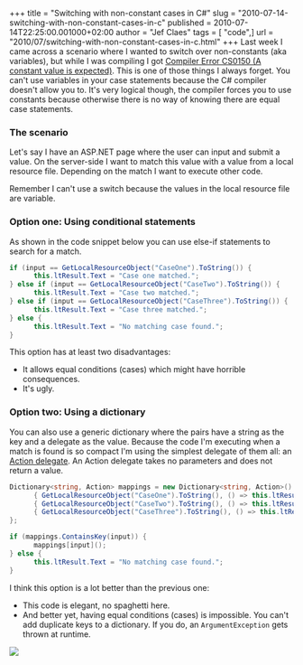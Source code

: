 +++
title = "Switching with non-constant cases in C#"
slug = "2010-07-14-switching-with-non-constant-cases-in-c"
published = 2010-07-14T22:25:00.001000+02:00
author = "Jef Claes"
tags = [ "code",]
url = "2010/07/switching-with-non-constant-cases-in-c.html"
+++
Last week I came across a scenario where I wanted to switch over
non-constants (aka variables), but while I was compiling I got [Compiler
Error CS0150 (A constant value is
expected)](http://msdn.microsoft.com/en-us/library/6weteh5e(VS.80).aspx).
This is one of those things I always forget. You can't use variables in
your case statements because the C\# compiler doesn't allow you to. It's
very logical though, the compiler forces you to use constants because
otherwise there is no way of knowing there are equal case statements.  
  
### The scenario  
  
Let's say I have an ASP.NET page where the user can input and submit a
value. On the server-side I want to match this value with a value from a
local resource file. Depending on the match I want to execute other
code.  
  
Remember I can't use a switch because the values in the local resource
file are variable.  
  
### Option one: Using conditional statements 
  
As shown in the code snippet below you can use else-if statements to
search for a match.  

```csharp
if (input == GetLocalResourceObject("CaseOne").ToString()) {
      this.ltResult.Text = "Case one matched.";
} else if (input == GetLocalResourceObject("CaseTwo").ToString()) {
      this.ltResult.Text = "Case two matched.";
} else if (input == GetLocalResourceObject("CaseThree").ToString()) {
      this.ltResult.Text = "Case three matched.";
} else {
      this.ltResult.Text = "No matching case found.";
}
```
  
This option has at least two disadvantages:
- It allows equal conditions (cases) which might have horrible consequences.
- It's ugly.

### Option two: Using a dictionary  
  
You can also use a generic dictionary where the pairs have a
string as the key and a delegate as the value. Because the code I'm
executing when a match is found is so compact I'm using the simplest
delegate of them all: an [Action
delegate](http://msdn.microsoft.com/en-us/library/system.action.aspx).
An Action delegate takes no parameters and does not return a value.  
  
```cs
Dictionary<string, Action> mappings = new Dictionary<string, Action>() {
      { GetLocalResourceObject("CaseOne").ToString(), () => this.ltResult.Text = "Case one matched."},
      { GetLocalResourceObject("CaseTwo").ToString(), () => this.ltResult.Text = "Case two matched."},
      { GetLocalResourceObject("CaseThree").ToString(), () => this.ltResult.Text = "Case three matched."}
};

if (mappings.ContainsKey(input)) {
      mappings[input]();
} else {
      this.ltResult.Text = "No matching case found.";
}
```
  
I think this option is a lot better than the previous one:  
- This code is elegant, no spaghetti here.
- And better yet, having equal conditions (cases) is impossible. You can't add duplicate keys to a dictionary. If you do, an `ArgumentException` gets thrown at runtime.
  
[![](/post/images/thumbnails/2010-07-14-switching-with-non-constant-cases-in-c-argumentExc.png)](/post/images/2010-07-14-switching-with-non-constant-cases-in-c-argumentExc.png)  